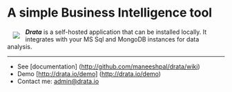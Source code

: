 
A simple Business Intelligence tool
=====

<a href="http://drata.io"><img src="https://github.com/maneeshpal/drata/wiki/images/logo_main.png" align="left" hspace="13" vspace="8"></a>

***Drata*** is a self-hosted application that can be installed locally. It integrates with your MS Sql and MongoDB instances for data analysis. 


***

* See [documentation] (http://github.com/maneeshpal/drata/wiki)
* Demo [http://drata.io/demo] (http://drata.io/demo)
* Contact me: admin@drata.io
